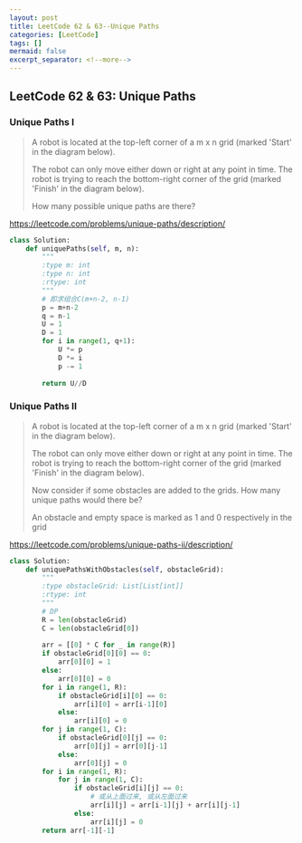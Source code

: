 ```yaml
---
layout: post
title: LeetCode 62 & 63--Unique Paths
categories: [LeetCode]
tags: []
mermaid: false
excerpt_separator: <!--more-->
---
```


<!--categories: [Ubuntu, Database, Python, Github, Web, Tutorial, Test, Shell, LeetCode, Game, Latex, Machine Learning, Network, ]-->
<!--tags: [jekyll, python3, github, Django, markdown, mysql, shell, ML, ]-->

<!--mermaid endmermaid-->

<!--## title-->

## LeetCode 62 & 63: Unique Paths

### Unique Paths I

> A robot is located at the top-left corner of a m x n grid (marked 'Start' in the diagram below).
>
> The robot can only move either down or right at any point in time. The robot is trying to reach the bottom-right corner of the grid (marked 'Finish' in the diagram below).
>
> How many possible unique paths are there?

<https://leetcode.com/problems/unique-paths/description/>

<!--more-->

```python
class Solution:
    def uniquePaths(self, m, n):
        """
        :type m: int
        :type n: int
        :rtype: int
        """
        # 即求组合C(m+n-2, n-1)
        p = m+n-2
        q = n-1
        U = 1
        D = 1
        for i in range(1, q+1):
            U *= p
            D *= i
            p -= 1
            
        return U//D
```

### Unique Paths II

> A robot is located at the top-left corner of a m x n grid (marked 'Start' in the diagram below).
>
> The robot can only move either down or right at any point in time. The robot is trying to reach the bottom-right corner of the grid (marked 'Finish' in the diagram below).
>
> Now consider if some obstacles are added to the grids. How many unique paths would there be?
>
> An obstacle and empty space is marked as 1 and 0 respectively in the grid

<https://leetcode.com/problems/unique-paths-ii/description/>

```python
class Solution:
    def uniquePathsWithObstacles(self, obstacleGrid):
        """
        :type obstacleGrid: List[List[int]]
        :rtype: int
        """
        # DP
        R = len(obstacleGrid)
        C = len(obstacleGrid[0])
        
        arr = [[0] * C for _ in range(R)]
        if obstacleGrid[0][0] == 0:
            arr[0][0] = 1
        else:
            arr[0][0] = 0
        for i in range(1, R):
            if obstacleGrid[i][0] == 0:
                arr[i][0] = arr[i-1][0]
            else:
                arr[i][0] = 0
        for j in range(1, C):
            if obstacleGrid[0][j] == 0:
                arr[0][j] = arr[0][j-1]
            else:
                arr[0][j] = 0
        for i in range(1, R):
            for j in range(1, C):
                if obstacleGrid[i][j] == 0:
                    # 或从上面过来, 或从左面过来
                    arr[i][j] = arr[i-1][j] + arr[i][j-1]
                else:
                    arr[i][j] = 0
        return arr[-1][-1]
```

